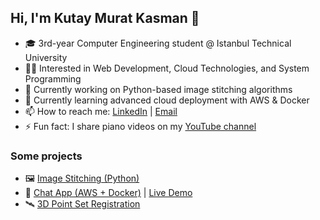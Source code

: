 ## Hi, I'm Kutay Murat Kasman 👋

- 🎓 3rd-year Computer Engineering student @ Istanbul Technical University  
- 🧑‍💻 Interested in Web Development, Cloud Technologies, and System Programming  
- 🚀 Currently working on Python-based image stitching algorithms  
- 🌱 Currently learning advanced cloud deployment with AWS & Docker
- 📫 How to reach me: [LinkedIn](https://linkedin.com/in/kutaykasman) | [Email](mailto:kutay@example.com)
-  ⚡ Fun fact: I share piano videos on my [YouTube channel](https://youtube.com/yourchannel)
  
### Some projects  
- 🖼️ [Image Stitching (Python)](https://github.com/kutay-kasman/your-image-stitching-repo)  
- 💬 [Chat App (AWS + Docker)](https://github.com/kutay-kasman/your-chat-app-repo) | [Live Demo](https://kutaykasman.com)  
- 🛰️ [3D Point Set Registration](https://github.com/kutay-kasman/your-3d-project-repo)
